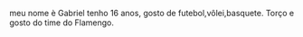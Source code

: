 meu nome è Gabriel tenho 16 anos, gosto de futebol,vôlei,basquete. Torço e gosto do time do Flamengo.
